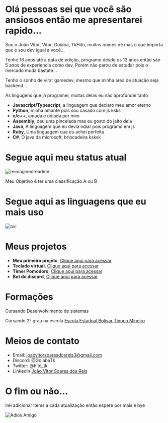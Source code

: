 # Olá pessoas sei que você são ansiosos então me apresentarei rapido...
<p>Sou o João Vitor, Vitor, Goiaba, TkHito, muitos nomes né mas o que importa que é sou dev igual a você...</p>
<p>Tenho 18 anos até a data de edição, programo desde os 13 anos então são 5 anos de experiencia como dev, Porém não parou de estudar pois o mercado muda bastate...</p>

<p>Tenho o sonho de virar gamedev, mesmo que minha area de atuação seja backend...</p>
<p>As lingugens que já programei, muitas delas eu não aprofundei tanto</p>
<ul>
  <li><strong>Javascript/Typescript</strong>, a linguagem que declaro meu amor eterno</li>
  <li><strong>Python</strong>, minha amante pois sou casado com js ksks</li>
  <li><strong>c/c++</strong>, amada e odiada por mim</li>
  <li><strong>Assembly</strong>, deu uma pincelada mas eu gosto do jeito dela</li>
  <li><strong>Java</strong>, A linguagem que eu devia odiar pois programo em js</li>
  <li><strong>Ruby</strong>, Uma linguagem que eu achei perfeita</li>
  <li><strong>C#</strong>, O java da microsoft, brincadeira ksksk</li>
</ul>

# Segue aqui meu status atual
<img src="https://myreadme.vercel.app/api/embed/joaovtk?panels=userstatistics,toprepositories,toplanguages,commitgraph" alt="reimaginedreadme" />
<p>Meu Objetivo é ter uma classificação A ou B</p>

# Segue aqui as linguagens que eu mais uso
<img src="https://github-readme-stats.vercel.app/api/top-langs?username=joaovtk&show_icons=true&locale=pt-br&layout=compact&theme=chartreuse-dark" alt="ovi" />

# Meus projetos
<ul>
  <li><strong>Meu primeiro projeto</strong>, <a href="https://github.com/joaovtk/js-simple-calc">Clique aqui para acessar</a></li>
  <li><strong>Teclado virtual</strong>, <a href="https://github.com/joaovtk/virtual-keyboard">Clique aqui para acessar</a></li>
  <li><strong>Timer Pomodoro</strong>, <a href="https://github.com/joaovtk/pomodoro">Clique aqui para acessar</a></li>
  <li><strong>Bot do discord</strong>, <a href="https://github.com/joaovtk/imBecca">Clique aqui para acessar</a></li>
</ul>

# Formações
<p>Cursando Desenvolvimento de sistemas </p>
<p>Cursando 2° grau na escola <a href="https://www.mg.gov.br/instituicao_unidade/escola-estadual-bolivar-tinoco-mineiro">Escola Estadual Bolivar Tinoco Mineiro</a></p>

# Meios de contato

- Email: joaovitorsoaresdosreis3@gmail.com
- Discord: @GoiabaTk
- Twitter: @hito_tk
- Linkedin <a href="https://www.linkedin.com/in/jo%C3%A3o-vitor-soares-dos-reis-6b400b298/">João Vitor Soares dos Reis</a>

# O fim ou não...
<p>Irei adicionar items a cada atualização então espere por mais e bye</p>
<img src="https://i.pinimg.com/originals/c5/44/fa/c544fac358589c8374a588cda0a1317c.gif" alt="Adios Amigo" />
